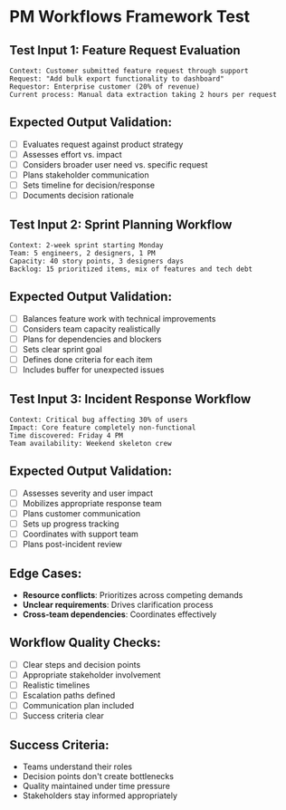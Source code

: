 # PM Workflows Framework Test

## Test Input 1: Feature Request Evaluation
```
Context: Customer submitted feature request through support
Request: "Add bulk export functionality to dashboard"
Requestor: Enterprise customer (20% of revenue)
Current process: Manual data extraction taking 2 hours per request
```

## Expected Output Validation:
- [ ] Evaluates request against product strategy
- [ ] Assesses effort vs. impact
- [ ] Considers broader user need vs. specific request
- [ ] Plans stakeholder communication
- [ ] Sets timeline for decision/response
- [ ] Documents decision rationale

## Test Input 2: Sprint Planning Workflow
```
Context: 2-week sprint starting Monday
Team: 5 engineers, 2 designers, 1 PM
Capacity: 40 story points, 3 designers days
Backlog: 15 prioritized items, mix of features and tech debt
```

## Expected Output Validation:
- [ ] Balances feature work with technical improvements
- [ ] Considers team capacity realistically
- [ ] Plans for dependencies and blockers
- [ ] Sets clear sprint goal
- [ ] Defines done criteria for each item
- [ ] Includes buffer for unexpected issues

## Test Input 3: Incident Response Workflow
```
Context: Critical bug affecting 30% of users
Impact: Core feature completely non-functional
Time discovered: Friday 4 PM
Team availability: Weekend skeleton crew
```

## Expected Output Validation:
- [ ] Assesses severity and user impact
- [ ] Mobilizes appropriate response team
- [ ] Plans customer communication
- [ ] Sets up progress tracking
- [ ] Coordinates with support team
- [ ] Plans post-incident review

## Edge Cases:
- **Resource conflicts**: Prioritizes across competing demands
- **Unclear requirements**: Drives clarification process
- **Cross-team dependencies**: Coordinates effectively

## Workflow Quality Checks:
- [ ] Clear steps and decision points
- [ ] Appropriate stakeholder involvement
- [ ] Realistic timelines
- [ ] Escalation paths defined
- [ ] Communication plan included
- [ ] Success criteria clear

## Success Criteria:
- Teams understand their roles
- Decision points don't create bottlenecks
- Quality maintained under time pressure
- Stakeholders stay informed appropriately